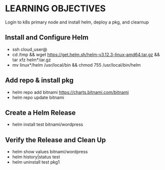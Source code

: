 # LEARNING OBJECTIVES
Login to k8s primary node and install helm, deploy a pkg, and clearnup
## Install and Configure Helm
- ssh cloud_user@ 
- cd /tmp && wget https://get.helm.sh/helm-v3.12.3-linux-amd64.tar.gz && tar xfz helm*.tar.gz 
- mv linux*/helm /usr/local/bin && chmod 755 /usr/local/bin/helm 

## Add repo & install pkg
- helm repo add bitnami https://charts.bitnami.com/bitnami 
- helm repo update bitnami 
## Create a Helm Release
- helm install test bitnami/wordpress

## Verify the Release and Clean Up
- helm show values bitnami/wordpress
- helm history|status test
- helm uninstall test pkg1